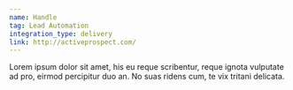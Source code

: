 ```yaml
---
name: Handle
tag: Lead Automation
integration_type: delivery
link: http://activeprospect.com/
---
```

Lorem ipsum dolor sit amet, his eu reque scribentur, reque ignota vulputate ad pro, eirmod percipitur duo an. No suas ridens cum, te vix tritani delicata.
